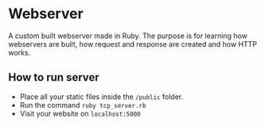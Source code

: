 # Webserver
A custom built webserver made in Ruby. The purpose is for learning how webservers are built, how request and response are created and how HTTP works.

## How to run server
- Place all your static files inside the `/public` folder. 
- Run the command `ruby tcp_server.rb`
- Visit your website on `localhost:5000`
